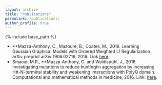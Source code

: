 ```yaml
---
layout: archive
title: "Publications"
permalink: /publications/
author_profile: true
---
```


{% include base_path %}
* **Mazza-Anthony, C., Mazoure, B., Coates, M., 2019. Learning Gaussian Graphical Models with Ordered Weighted L1 Regularization. arXiv preprint arXiv:1906.02719, 2019. Link <u><a href="https://cmazzaanthony.github.io/files/1906.02719.pdf">here</a></u>.
* Smaoui, M.R., **Mazza-Anthony, C. and Waldispühl, J., 2016. Investigating mutations to reduce huntingtin aggregation by increasing Htt-N-terminal stability and weakening interactions with PolyQ domain. Computational and mathematical methods in medicine, 2016. Link: <u><a href="https://cmazzaanthony.github.io/files/HuntingtinPaper.pdf">here</a></u>.
 